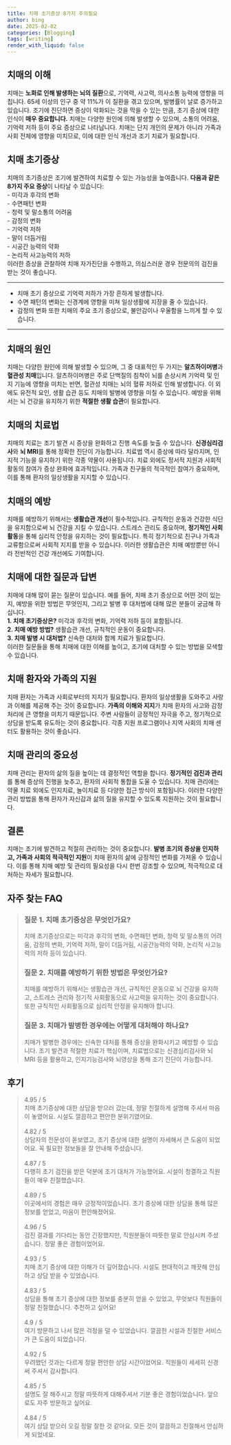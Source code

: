 ```yaml
---
title: 치매 초기증상 8가지 주의필요
author: bing
date: 2025-02-02
categories: [Blogging]
tags: [writing]
render_with_liquid: false
---
```



<h2 id='치매의 이해'>치매의 이해</h2>

<p>치매는 <b>노화로 인해 발생하는 뇌의 질환</b>으로, 기억력, 사고력, 의사소통 능력에 영향을 미칩니다. 65세 이상의 인구 중 약 11%가 이 질환을 겪고 있으며, 발병률이 날로 증가하고 있습니다. 조기에 진단하면 증상이 악화되는 것을 막을 수 있는 만큼, 초기 증상에 대한 인식이 <b>매우 중요합니다.</b> 치매는 다양한 원인에 의해 발생할 수 있으며, 소통의 어려움, 기억력 저하 등이 주요 증상으로 나타납니다. 치매는 단지 개인의 문제가 아니라 가족과 사회 전체에 영향을 미치므로, 이에 대한 인식 개선과 조기 치료가 필요합니다.</p>

<h2 id='치매 초기증상'>치매 초기증상</h2>

<p>치매의 초기증상은 조기에 발견하여 치료할 수 있는 가능성을 높여줍니다. <b>다음과 같은 8가지 주요 증상</b>이 나타날 수 있습니다: <br>
- 미각과 후각의 변화 <br>
- 수면패턴 변화 <br>
- 청력 및 말소통의 어려움 <br>
- 감정의 변화 <br>
- 기억력 저하 <br>
- 말이 더듬거림 <br>
- 시공간 능력의 약화 <br>
- 논리적 사고능력의 저하 <br>
이러한 증상을 관찰하여 치매 자가진단을 수행하고, 의심스러운 경우 전문의의 검진을 받는 것이 좋습니다.</p>

<hr />

<ul>
    <li>치매 초기 증상으로 기억력 저하가 가장 흔하게 발생합니다.</li>
    <li>수면 패턴의 변화는 신경계에 영향을 미쳐 일상생활에 지장을 줄 수 있습니다.</li>
    <li>감정의 변화 또한 치매의 주요 초기 증상으로, 불안감이나 우울함을 느끼게 할 수 있습니다.</li>
</ul>

<hr />

<h2 id='치매의 원인'>치매의 원인</h2>

<p>치매는 다양한 원인에 의해 발생할 수 있으며, 그 중 대표적인 두 가지는 <b>알츠하이머병</b>과 <b>혈관성 치매</b>입니다. 알츠하이머병은 주로 단백질의 침착이 뇌를 손상시켜 기억력 및 인지 기능에 영향을 미치는 반면, 혈관성 치매는 뇌의 혈류 저하로 인해 발생합니다. 이 외에도 유전적 요인, 생활 습관 등도 치매의 발병에 영향을 미칠 수 있습니다. 예방을 위해서는 뇌 건강을 유지하기 위한 <b>적절한 생활 습관</b>이 필요합니다.</p>

<h2 id='치매의 치료법'>치매의 치료법</h2>

<p>치매의 치료는 조기 발견 시 증상을 완화하고 진행 속도를 늦출 수 있습니다. <b>신경심리검사</b>와 <b>뇌 MRI</b>를 통해 정확한 진단이 가능합니다. 치료법 역시 증상에 따라 달라지며, 인지적 기능을 유지하기 위한 각종 약물이 사용됩니다. 치료 외에도 정서적 지원과 사회적 활동의 참여가 증상 완화에 효과적입니다. 가족과 친구들의 적극적인 참여가 중요하며, 이를 통해 환자의 일상생활을 지지할 수 있습니다.</p>

<h2 id='치매의 예방'>치매의 예방</h2>

<p>치매를 예방하기 위해서는 <b>생활습관 개선</b>이 필수적입니다. 규칙적인 운동과 건강한 식단을 유지함으로써 뇌 건강을 지킬 수 있습니다. 스트레스 관리도 중요하며, <b>정기적인 사회 활동</b>을 통해 심리적 안정을 유지하는 것이 필요합니다. 특히 정기적으로 친구나 가족과 교류함으로써 사회적 지지를 받을 수 있습니다. 이러한 생활습관은 치매 예방뿐만 아니라 전반적인 건강 개선에도 기여합니다.</p>

<h2 id='치매에 대한 질문과 답변'>치매에 대한 질문과 답변</h2>

<p>치매에 대해 많이 묻는 질문이 있습니다. 예를 들어, 치매 초기 증상으로 어떤 것이 있는지, 예방을 위한 방법은 무엇인지, 그리고 발병 후 대처법에 대해 많은 분들이 궁금해 하십니다. <br> <b>1. 치매 초기증상은?</b> 미각과 후각의 변화, 기억력 저하 등이 포함됩니다. <br> <b>2. 치매 예방 방법?</b> 생활습관 개선, 규칙적인 운동이 중요합니다. <br> <b>3. 치매 발병 시 대처법?</b> 신속한 대처와 함께 치료가 필요합니다. <br> 이러한 질문들을 통해 치매에 대한 이해를 높이고, 조기에 대처할 수 있는 방법을 모색할 수 있습니다.</p>

<h2 id='치매 환자와 가족의 지원'>치매 환자와 가족의 지원</h2>

<p>치매 환자는 가족과 사회로부터의 지지가 필요합니다. 환자의 일상생활을 도와주고 사랑과 이해를 제공해 주는 것이 중요합니다. <b>가족의 이해와 지지</b>가 치매 환자의 사고와 감정 처리에 큰 영향을 미치기 때문입니다. 주변 사람들이 긍정적인 자극을 주고, 정기적으로 상담을 받도록 유도하는 것이 중요합니다. 각종 지원 프로그램이나 지역 사회의 치매 센터도 활용하는 것이 좋습니다.</p>

<h2 id='치매 관리의 중요성'>치매 관리의 중요성</h2>

<p>치매 관리는 환자의 삶의 질을 높이는 데 결정적인 역할을 합니다. <b>정기적인 검진과 관리</b>를 통해 증상의 진행을 늦추고, 환자의 사회적 통합을 도울 수 있습니다. 치매 관리에는 약물 치료 외에도 인지치료, 놀이치료 등 다양한 접근 방식이 포함됩니다. 이러한 다양한 관리 방법을 통해 환자가 자신감과 삶의 질을 유지할 수 있도록 지원하는 것이 필요합니다.</p>

<h2 id='결론'>결론</h2>

<p>치매는 조기에 발견하고 적절히 관리하는 것이 중요합니다. <b>발병 초기의 증상을 인지하고, 가족과 사회의 적극적인 지원</b>이 치매 환자의 삶에 긍정적인 변화를 가져올 수 있습니다. 이를 통해 치매 예방 및 관리의 필요성을 다시 한번 강조할 수 있으며, 적극적으로 대처하는 자세가 필요합니다.</p>


<h2 id='자주_찾는_FAQ'>자주 찾는 FAQ</h2>
<div itemscope="" itemtype="https://schema.org/FAQPage">
<blockquote>
<div itemscope="" itemprop="mainEntity" itemtype="https://schema.org/Question">
<h3 itemprop="name">질문 1. 치매 초기증상은 무엇인가요?</h3>
<div itemscope="" itemprop="acceptedAnswer" itemtype="https://schema.org/Answer">
<span itemprop="text">
<p>치매 초기증상으로는 미각과 후각의 변화, 수면패턴 변화, 청력 및 말소통의 어려움, 감정의 변화, 기억력 저하, 말이 더듬거림, 시공간능력의 약화, 논리적 사고능력의 저하 등이 있습니다.</p>
</span>
</div>
</div>
<div itemscope="" itemprop="mainEntity" itemtype="https://schema.org/Question">
<h3 itemprop="name">질문 2. 치매를 예방하기 위한 방법은 무엇인가요?</h3>
<div itemscope="" itemprop="acceptedAnswer" itemtype="https://schema.org/Answer">
<span itemprop="text">
<p>치매를 예방하기 위해서는 생활습관 개선, 규칙적인 운동으로 뇌 건강을 유지하고, 스트레스 관리와 정기적 사회활동으로 사고력을 유지하는 것이 중요합니다. 또한 규칙적인 사회활동으로 심리적 안정을 유지해야 합니다.</p>
</span>
</div>
</div>
<div itemscope="" itemprop="mainEntity" itemtype="https://schema.org/Question">
<h3 itemprop="name">질문 3. 치매가 발병한 경우에는 어떻게 대처해야 하나요?</h3>
<div itemscope="" itemprop="acceptedAnswer" itemtype="https://schema.org/Answer">
<span itemprop="text">
<p>치매가 발병한 경우에는 신속한 대처를 통해 증상을 완화시키고 예방할 수 있습니다. 조기 발견과 적절한 치료가 핵심이며, 치료법으로는 신경심리검사와 뇌 MRI 등을 활용하고, 인지기능검사와 뇌영상을 통해 조기 진단이 가능합니다.</p>
</span>
</div>
</div>
</blockquote>
</div>
<h2 id='후기'>후기</h2>
<div itemscope itemtype="https://schema.org/Product">
  <blockquote>
  <div itemprop="review" itemscope itemtype="https://schema.org/Review">
      <div itemprop="reviewRating" itemscope itemtype="https://schema.org/Rating"> <span itemprop="ratingValue">4.95</span> / <span itemprop="bestRating">5</span> </div>
      <span itemprop="reviewBody">치매 초기증상에 대한 상담을 받으러 갔는데, 정말 친절하게 설명해 주셔서 마음이 놓였어요. 시설도 깔끔하고 편안한 분위기였어요.</span>
  </div>
  <br>
  <div itemprop="review" itemscope itemtype="https://schema.org/Review">
      <div itemprop="reviewRating" itemscope itemtype="https://schema.org/Rating"> <span itemprop="ratingValue">4.82</span> / <span itemprop="bestRating">5</span> </div>
      <span itemprop="reviewBody">상담자의 전문성이 돋보였고, 초기 증상에 대한 설명이 자세해서 큰 도움이 되었어요. 꼭 필요한 정보들을 잘 안내해 주셨습니다.</span>
  </div>
  <br>
  <div itemprop="review" itemscope itemtype="https://schema.org/Review">
      <div itemprop="reviewRating" itemscope itemtype="https://schema.org/Rating"> <span itemprop="ratingValue">4.87</span> / <span itemprop="bestRating">5</span> </div>
      <span itemprop="reviewBody">다행히 초기 검진을 받은 덕분에 조기 대처가 가능했어요. 시설이 청결하고 직원들이 매우 친절했습니다.</span>
  </div>
  <br>
  <div itemprop="review" itemscope itemtype="https://schema.org/Review">
      <div itemprop="reviewRating" itemscope itemtype="https://schema.org/Rating"> <span itemprop="ratingValue">4.89</span> / <span itemprop="bestRating">5</span> </div>
      <span itemprop="reviewBody">이곳에서의 경험은 매우 긍정적이었습니다. 초기 증상에 대한 상담을 통해 많은 정보를 얻었고, 마음이 편안해졌어요.</span>
  </div>
  <br>
  <div itemprop="review" itemscope itemtype="https://schema.org/Review">
      <div itemprop="reviewRating" itemscope itemtype="https://schema.org/Rating"> <span itemprop="ratingValue">4.96</span> / <span itemprop="bestRating">5</span> </div>
      <span itemprop="reviewBody">검진 결과를 기다리는 동안 긴장했지만, 직원분들이 따뜻한 말로 안심시켜 주셨습니다. 정말 좋은 경험이었어요.</span>
  </div>
  <br>
  <div itemprop="review" itemscope itemtype="https://schema.org/Review">
      <div itemprop="reviewRating" itemscope itemtype="https://schema.org/Rating"> <span itemprop="ratingValue">4.93</span> / <span itemprop="bestRating">5</span> </div>
      <span itemprop="reviewBody">치매 초기 증상에 대한 이해가 더 깊어졌습니다. 시설도 현대적이고 깨끗해 안심하고 상담 받을 수 있었습니다.</span>
  </div>
  <br>
  <div itemprop="review" itemscope itemtype="https://schema.org/Review">
      <div itemprop="reviewRating" itemscope itemtype="https://schema.org/Rating"> <span itemprop="ratingValue">4.83</span> / <span itemprop="bestRating">5</span> </div>
      <span itemprop="reviewBody">상담을 통해 초기 증상에 대한 정보를 충분히 얻을 수 있었고, 무엇보다 직원들이 정말 친절했습니다. 추천하고 싶어요!</span>
  </div>
  <br>
  <div itemprop="review" itemscope itemtype="https://schema.org/Review">
      <div itemprop="reviewRating" itemscope itemtype="https://schema.org/Rating"> <span itemprop="ratingValue">4.9</span> / <span itemprop="bestRating">5</span> </div>
      <span itemprop="reviewBody">여기 방문하고 나서 많은 걱정을 덜 수 있었습니다. 깔끔한 시설과 친절한 서비스가 큰 도움이 되었습니다.</span>
  </div>
  <br>
  <div itemprop="review" itemscope itemtype="https://schema.org/Review">
      <div itemprop="reviewRating" itemscope itemtype="https://schema.org/Rating"> <span itemprop="ratingValue">4.92</span> / <span itemprop="bestRating">5</span> </div>
      <span itemprop="reviewBody">우려했던 것과는 다르게 정말 편안한 상담 시간이었어요. 직원들이 세세히 신경 써 주셔서 감사합니다.</span>
  </div>
  <br>
  <div itemprop="review" itemscope itemtype="https://schema.org/Review">
      <div itemprop="reviewRating" itemscope itemtype="https://schema.org/Rating"> <span itemprop="ratingValue">4.85</span> / <span itemprop="bestRating">5</span> </div>
      <span itemprop="reviewBody">설명도 잘 해주시고 정말 따뜻하게 대해주셔서 기분 좋은 경험이었습니다. 앞으로도 자주 방문하고 싶어요.</span>
  </div>
  <br>
  <div itemprop="review" itemscope itemtype="https://schema.org/Review">
      <div itemprop="reviewRating" itemscope itemtype="https://schema.org/Rating"> <span itemprop="ratingValue">4.84</span> / <span itemprop="bestRating">5</span> </div>
      <span itemprop="reviewBody">여기 상담 받으러 오길 정말 잘한 것 같아요. 모든 것이 깔끔하고 친절해서 안심하게 되었네요.</span>
  </div>
  </blockquote>
</div>
